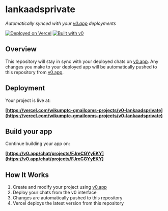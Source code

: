 # lankaadsprivate

*Automatically synced with your [v0.app](https://v0.app) deployments*

[![Deployed on Vercel](https://img.shields.io/badge/Deployed%20on-Vercel-black?style=for-the-badge&logo=vercel)](https://vercel.com/wikumptc-gmailcoms-projects/v0-lankaadsprivate)
[![Built with v0](https://img.shields.io/badge/Built%20with-v0.app-black?style=for-the-badge)](https://v0.app/chat/projects/FJreCGYyEKY)

## Overview

This repository will stay in sync with your deployed chats on [v0.app](https://v0.app).
Any changes you make to your deployed app will be automatically pushed to this repository from [v0.app](https://v0.app).

## Deployment

Your project is live at:

**[https://vercel.com/wikumptc-gmailcoms-projects/v0-lankaadsprivate](https://vercel.com/wikumptc-gmailcoms-projects/v0-lankaadsprivate)**

## Build your app

Continue building your app on:

**[https://v0.app/chat/projects/FJreCGYyEKY](https://v0.app/chat/projects/FJreCGYyEKY)**

## How It Works

1. Create and modify your project using [v0.app](https://v0.app)
2. Deploy your chats from the v0 interface
3. Changes are automatically pushed to this repository
4. Vercel deploys the latest version from this repository